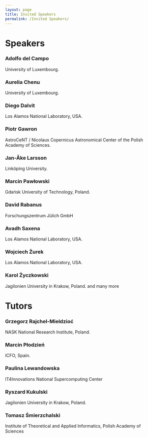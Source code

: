```yaml
---
layout: page
title: Invited Speakers
permalink: /Invited Speakers/
---
```

# Speakers
### Adolfo del Campo
University of Luxembourg. 
### Aurelia Chenu
University of Luxembourg.
### Diego Dalvit
Los Alamos National Laboratory, USA.
### Piotr Gawron
AstroCeNT / Nicolaus Copernicus Astronomical Center of the Polish Academy of Sciences.
### Jan-Åke Larsson
Linköping University.
### Marcin Pawłowski
Gdańsk University of Technology, Poland.
### David Rabanus
Forschungszentrum Jülich GmbH
### Avadh Saxena
Los Alamos National Laboratory, USA.
### Wojciech Żurek
Los Alamos National Laboratory, USA.
### Karol Życzkowski
Jagilonien University in Krakow, Poland.
and many more

# Tutors
### Grzegorz Rajchel-Mieldzioć
NASK National Research Institute, Poland.
### Marcin Płodzień
ICFO, Spain.
### Paulina Lewandowska
IT4Innovations National Supercomputing Center
### Ryszard Kukulski
Jagilonien University in Krakow, Poland.
### Tomasz Śmierzchalski
Institute of Theoretical and Applied Informatics, Polish Academy of Sciences
